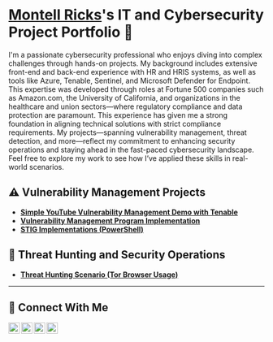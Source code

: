 # <a href="[https://www.linkedin.com/in/jimmy/](https://www.linkedin.com/in/montellricks/)">Montell Ricks</a>'s IT and Cybersecurity Project Portfolio 🔐

I'm a passionate cybersecurity professional who enjoys diving into complex challenges through hands-on projects. My background includes extensive front-end and back-end experience with HR and HRIS systems, as well as tools like Azure, Tenable, Sentinel, and Microsoft Defender for Endpoint. This expertise was developed through roles at Fortune 500 companies such as Amazon.com, the University of California, and organizations in the healthcare and union sectors—where regulatory compliance and data protection are paramount. This experience has given me a strong foundation in aligning technical solutions with strict compliance requirements. My projects—spanning vulnerability management, threat detection, and more—reflect my commitment to enhancing security operations and staying ahead in the fast-paced cybersecurity landscape. Feel free to explore my work to see how I’ve applied these skills in real-world scenarios.


## ⚠️ Vulnerability Management Projects

- **[Simple YouTube Vulnerability Management Demo with Tenable](https://github.com/joshmadakor0/Win10-Vulnerability-Management-YouTube)**
- **[Vulnerability Management Program Implementation](https://github.com/MontellRicks/vulnerability-management-program)**
- **[STIG Implementations (PowerShell)](https://github.com/joshmadakor0/stig-implementations)**

## 🚨 Threat Hunting and Security Operations

- **[Threat Hunting Scenario (Tor Browser Usage)](https://github.com/MontellRicks/Threat-Hunting-Scenario-Tor-Browser-Usage-)**

<hr/>

## 🤳 Connect With Me

[<img align="left" alt="jimmy | YouTube" width="22px" src="https://cdn.jsdelivr.net/npm/simple-icons@v3/icons/youtube.svg" />][youtube]
[<img align="left" alt="jimmy | Twitter" width="22px" src="https://cdn.jsdelivr.net/npm/simple-icons@v3/icons/twitter.svg" />][twitter]
[<img align="left" alt="jimmy | LinkedIn" width="22px" src="https://cdn.jsdelivr.net/npm/simple-icons@v3/icons/linkedin.svg" />][linkedin]
[<img align="left" alt="jimmy | Instagram" width="22px" src="https://cdn.jsdelivr.net/npm/simple-icons@v3/icons/instagram.svg" />][instagram]

[twitter]: https://twitter.com/
[youtube]: https://www.youtube.com/c/
[instagram]: https://www.instagram.com/
[linkedin]: https://linkedin.com/in/

<!--
<img width="35" alt="image" src="https://github.com/user-attachments/assets/2f41c7cd-5ea8-4475-b451-a37161b6c3fb"> 
<img width="35" alt="image" src="https://github.com/user-attachments/assets/77649969-9910-4994-8b96-74a116cfb2a8">
-->

